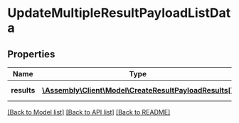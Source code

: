 # UpdateMultipleResultPayloadListData

## Properties
Name | Type | Description | Notes
------------ | ------------- | ------------- | -------------
**results** | [**\Assembly\Client\Model\CreateResultPayloadResults[]**](CreateResultPayloadResults.md) | No description | [optional] 

[[Back to Model list]](../README.md#documentation-for-models) [[Back to API list]](../README.md#documentation-for-api-endpoints) [[Back to README]](../README.md)


